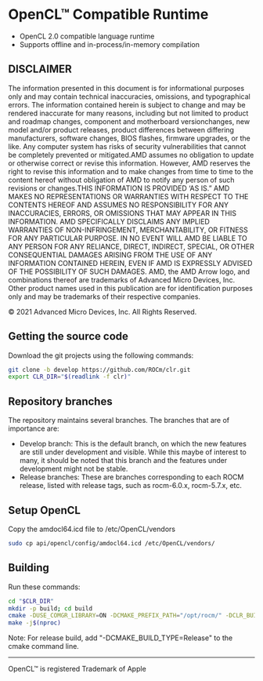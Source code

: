 # OpenCL™ Compatible Runtime

-   OpenCL 2.0 compatible language runtime
-   Supports offline and in-process/in-memory compilation

## DISCLAIMER

The information presented in this document is for informational purposes only and may contain technical inaccuracies, omissions, and typographical errors. The information contained herein is subject to change and may be rendered inaccurate for many reasons, including but not limited to product and roadmap changes, component and motherboard versionchanges, new model and/or product releases, product differences between differing manufacturers, software changes, BIOS flashes, firmware upgrades, or the like. Any computer system has risks of security vulnerabilities that cannot be completely prevented or mitigated.AMD assumes no obligation to update or otherwise correct or revise this information. However, AMD reserves the right to revise this information and to make changes from time to time to the content hereof without obligation of AMD to notify any person of such revisions or changes.THIS INFORMATION IS PROVIDED ‘AS IS.” AMD MAKES NO REPRESENTATIONS OR WARRANTIES WITH RESPECT TO THE CONTENTS HEREOF AND ASSUMES NO RESPONSIBILITY FOR ANY INACCURACIES, ERRORS, OR OMISSIONS THAT MAY APPEAR IN THIS INFORMATION. AMD SPECIFICALLY DISCLAIMS ANY IMPLIED WARRANTIES OF NON-INFRINGEMENT, MERCHANTABILITY, OR FITNESS FOR ANY PARTICULAR PURPOSE. IN NO EVENT WILL AMD BE LIABLE TO ANY PERSON FOR ANY RELIANCE, DIRECT, INDIRECT, SPECIAL, OR OTHER CONSEQUENTIAL DAMAGES ARISING FROM THE USE OF ANY INFORMATION CONTAINED HEREIN, EVEN IF AMD IS EXPRESSLY ADVISED OF THE POSSIBILITY OF SUCH DAMAGES. AMD, the AMD Arrow logo, and combinations thereof are trademarks of Advanced Micro Devices, Inc. Other product names used in this publication are for identification purposes only and may be trademarks of their respective companies.

© 2021 Advanced Micro Devices, Inc. All Rights Reserved.

## Getting the source code
Download the git projects using the following commands:

```bash
git clone -b develop https://github.com/ROCm/clr.git
export CLR_DIR="$(readlink -f clr)"
```

## Repository branches

The repository maintains several branches. The branches that are of importance are:

- Develop branch: This is the default branch, on which the new features are still under development and visible. While this maybe of interest to many, it should be noted that this branch and the features under development might not be stable.
- Release branches: These are branches corresponding to each ROCM release, listed with release tags, such as rocm-6.0.x, rocm-5.7.x, etc.

## Setup OpenCL
Copy the amdocl64.icd file to /etc/OpenCL/vendors

```bash
sudo cp api/opencl/config/amdocl64.icd /etc/OpenCL/vendors/
```

## Building

Run these commands:

```bash
cd "$CLR_DIR"
mkdir -p build; cd build
cmake -DUSE_COMGR_LIBRARY=ON -DCMAKE_PREFIX_PATH="/opt/rocm/" -DCLR_BUILD_HIP=OFF -DCLR_BUILD_OCL=ON ..
make -j$(nproc)
```

Note: For release build, add "-DCMAKE_BUILD_TYPE=Release" to the cmake command line.

---
OpenCL™ is registered Trademark of Apple
